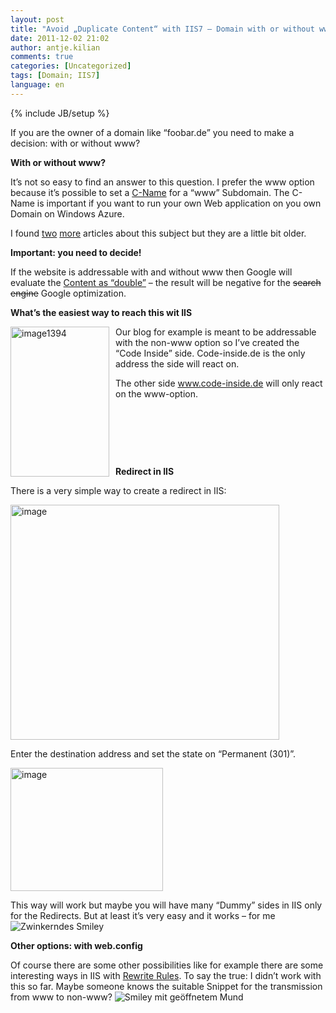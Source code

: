 ```yaml
---
layout: post
title: "Avoid „Duplicate Content“ with IIS7 – Domain with or without www"
date: 2011-12-02 21:02
author: antje.kilian
comments: true
categories: [Uncategorized]
tags: [Domain; IIS7]
language: en
---
```

{% include JB/setup %}
<p>If you are the owner of a domain like “foobar.de” you need to make a decision: with or without www? </p>  <p><b>With or without www?</b></p>  <p>It’s not so easy to find an answer to this question. I prefer the www option because it’s possible to set a <a href="http://code-inside.de/blog/2010/12/16/howto-eigene-domains-auf-windows-azure-applikationen-mappen-cloudapp-net/">C-Name</a> for a “www” Subdomain. The C-Name is important if you want to run your own Web application on you own Domain on Windows Azure. </p>  <p>I found <a href="http://www.sitepoint.com/www-or-no-www/">two</a> <a href="http://www.codinghorror.com/blog/2008/04/the-great-dub-dub-dub-debate.html">more</a> articles about this subject but they are a little bit older. </p>  <p><b>Important: you need to decide! </b></p>  <p><b></b></p>  <p>If the website is addressable with and without www then Google will evaluate the <a href="http://www.google.com/support/webmasters/bin/answer.py?answer=66359">Content as “double”</a> – the result will be negative for the <s>search engine</s> Google optimization. </p>  <p><b>What’s the easiest way to reach this wit IIS</b></p>  <p><a href="http://code-inside.de/blog-in/wp-content/uploads/image1394.png"><img style="background-image: none; border-bottom: 0px; border-left: 0px; margin: 0px 10px 0px 0px; padding-left: 0px; padding-right: 0px; display: inline; float: left; border-top: 0px; border-right: 0px; padding-top: 0px" title="image1394" border="0" alt="image1394" align="left" src="http://code-inside.de/blog-in/wp-content/uploads/image1394_thumb.png" width="158" height="240" /></a>Our blog for example is meant to be addressable with the non-www option so I’ve created the “Code Inside” side. Code-inside.de is the only address the side will react on. </p>  <p>The other side <a href="http://www.code-inside.de">www.code-inside.de</a> will only react on the www-option. </p>  <p>&#160;</p>  <p>&#160;</p>  <p>&#160;</p>  <p><b>Redirect in IIS</b></p>  <p>There is a very simple way to create a redirect in IIS:</p>  <p><img style="background-image: none; border-bottom: 0px; border-left: 0px; padding-left: 0px; padding-right: 0px; border-top: 0px; border-right: 0px; padding-top: 0px" title="image" border="0" alt="image" src="http://code-inside.de/blog/wp-content/uploads/image_thumb577.png" width="430" height="376" /></p>  <p>Enter the destination address and set the state on “Permanent (301)”.</p>  <p><img style="background-image: none; border-bottom: 0px; border-left: 0px; padding-left: 0px; padding-right: 0px; border-top: 0px; border-right: 0px; padding-top: 0px" title="image" border="0" alt="image" src="http://code-inside.de/blog/wp-content/uploads/image_thumb578.png" width="244" height="197" /></p>  <p>This way will work but maybe you will have many “Dummy” sides in IIS only for the Redirects. But at least it’s very easy and it works – for me <img style="border-bottom-style: none; border-left-style: none; border-top-style: none; border-right-style: none" class="wlEmoticon wlEmoticon-winkingsmile" alt="Zwinkerndes Smiley" src="http://code-inside.de/blog-in/wp-content/uploads/wlEmoticon-winkingsmile29.png" /></p>  <p><b>Other options: with web.config</b></p>  <p><b></b></p>  <p>Of course there are some other possibilities like for example there are some interesting ways in IIS with <a href="http://learn.iis.net/page.aspx/460/using-the-url-rewrite-module/">Rewrite Rules</a>. To say the true: I didn’t work with this so far. Maybe someone knows the suitable Snippet for the transmission from www to non-www? <img style="border-bottom-style: none; border-left-style: none; border-top-style: none; border-right-style: none" class="wlEmoticon wlEmoticon-openmouthedsmile" alt="Smiley mit geöffnetem Mund" src="http://code-inside.de/blog-in/wp-content/uploads/wlEmoticon-openmouthedsmile2.png" /></p>
